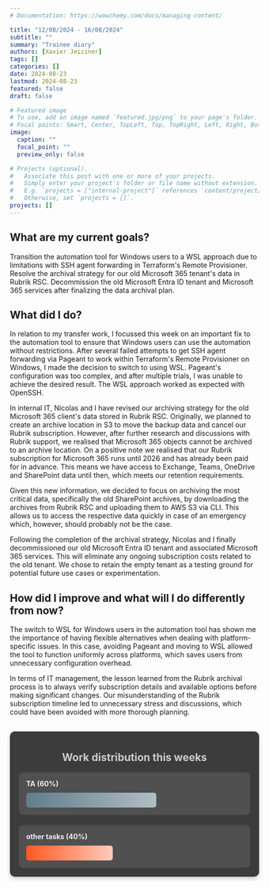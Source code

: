 ```yaml
---
# Documentation: https://wowchemy.com/docs/managing-content/

title: "12/08/2024 - 16/08/2024"
subtitle: ""
summary: "Trainee diary"
authors: [Xavier Jeiziner]
tags: []
categories: []
date: 2024-08-23
lastmod: 2024-08-23
featured: false
draft: false

# Featured image
# To use, add an image named `featured.jpg/png` to your page's folder.
# Focal points: Smart, Center, TopLeft, Top, TopRight, Left, Right, BottomLeft, Bottom, BottomRight.
image:
  caption: ""
  focal_point: ""
  preview_only: false

# Projects (optional).
#   Associate this post with one or more of your projects.
#   Simply enter your project's folder or file name without extension.
#   E.g. `projects = ["internal-project"]` references `content/project/deep-learning/index.md`.
#   Otherwise, set `projects = []`.
projects: []
---
```


## What are my current goals?

Transition the automation tool for Windows users to a WSL approach due to limitations with SSH agent forwarding in Terraform's Remote Provisioner.
Resolve the archival strategy for our old Microsoft 365 tenant's data in Rubrik RSC.
Decommission the old Microsoft Entra ID tenant and Microsoft 365 services after finalizing the data archival plan.

## What did I do?

In relation to my transfer work, I focussed this week on an important fix to the automation tool to ensure that Windows users can use the automation without restrictions. After several failed attempts to get SSH agent forwarding via Pageant to work within Terraform's Remote Provisioner on Windows, I made the decision to switch to using WSL. Pageant's configuration was too complex, and after multiple trials, I was unable to achieve the desired result. The WSL approach worked as expected with OpenSSH.

In internal IT, Nicolas and I have revised our archiving strategy for the old Microsoft 365 client's data stored in Rubrik RSC. Originally, we planned to create an archive location in S3 to move the backup data and cancel our Rubrik subscription. However, after further research and discussions with Rubrik support, we realised that Microsoft 365 objects cannot be archived to an archive location. On a positive note we realised that our Rubrik subscription for Microsoft 365 runs until 2026 and has already been paid for in advance. This means we have access to Exchange, Teams, OneDrive and SharePoint data until then, which meets our retention requirements.

Given this new information, we decided to focus on archiving the most critical data, specifically the old SharePoint archives, by downloading the archives from Rubrik RSC and uploading them to AWS S3 via CLI. This allows us to access the respective data quickly in case of an emergency which, however, should probably not be the case.

Following the completion of the archival strategy, Nicolas and I finally decommissioned our old Microsoft Entra ID tenant and associated Microsoft 365 services. This will eliminate any ongoing subscription costs related to the old tenant. We chose to retain the empty tenant as a testing ground for potential future use cases or experimentation.

## How did I improve and what will I do differently from now?

The switch to WSL for Windows users in the automation tool has shown me the importance of having flexible alternatives when dealing with platform-specific issues. In this case, avoiding Pageant and moving to WSL allowed the tool to function uniformly across platforms, which saves users from unnecessary configuration overhead.

In terms of IT management, the lesson learned from the Rubrik archival process is to always verify subscription details and available options before making significant changes. Our misunderstanding of the Rubrik subscription timeline led to unnecessary stress and discussions, which could have been avoided with more thorough planning.

<br>
<div style="padding: 18px; padding-top: 10px; color: #eee; background-color: #3c3c3c; border-radius: 10px; box-shadow: 0 4px 8px rgba(0,0,0,0.2);">
  <h2 style="text-align: center; color: #ccc;">Work distribution this weeks</h2>
  <div style="background-color: #505050; padding: 15px; margin-bottom: 20px; border-radius: 8px; color: #eee; box-shadow: inset 0 2px 4px rgba(0,0,0,0.1);">
    <strong>TA (60%)</strong>
    <div style="width: 60%; height: 30px; background: linear-gradient(to right, #607D8B 0%, #B0BEC5 100%); border-radius: 5px; margin-top: 10px;"></div>
  </div>
  <div style="background-color: #505050; padding: 15px; border-radius: 8px; color: #eee; box-shadow: inset 0 2px 4px rgba(0,0,0,0.1);">
    <strong>other tasks (40%)</strong>
    <div style="width: 40%; height: 30px; background: linear-gradient(to right, #FF5722 0%, #FFCCBC 100%); border-radius: 5px; margin-top: 10px;"></div>
  </div>
</div>
